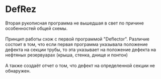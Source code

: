 # DefRez
Вторая рукописная программа не вышедшая в свет по причине особенностей общей схемы.<br><br>
Принцип работы схож с первой программой "Deflector". 
Различие состоит в том, что если первая программа указывала положение дефекта на секции трубы, то эта указывает на положение дефекта на нефтяных резервуарах (крыша, стенка, днище и понтон)
<br><br>
А также создаёт отчет о том, что дефект на определенной секции не обнаружен.
